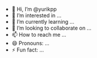 - 👋 Hi, I’m @yurikpp
- 👀 I’m interested in ...
- 🌱 I’m currently learning ...
- 💞️ I’m looking to collaborate on ...
- 📫 How to reach me ...
- 😄 Pronouns: ...
- ⚡ Fun fact: ...

<!---
yurikpp/yurikpp is a ✨ special ✨ repository because its `README.md` (this file) appears on your GitHub profile.
You can click the Preview link to take a look at your changes.
--->
